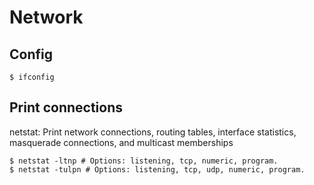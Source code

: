 # Network

## Config

```shell
$ ifconfig
```


## Print connections

netstat: Print network connections, routing tables, interface statistics, masquerade connections, and multicast memberships 

```shell
$ netstat -ltnp # Options: listening, tcp, numeric, program.
$ netstat -tulpn # Options: listening, tcp, udp, numeric, program.
```

